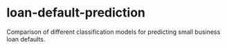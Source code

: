 # loan-default-prediction
Comparison of different classification models for predicting small business loan defaults.
